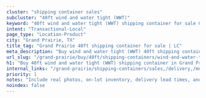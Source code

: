 ```yaml
---
cluster: "shipping container sales"
subcluster: "40ft wind and water tight (WWT)"
keyword: "40ft wind and water tight (WWT) shipping container for sale Grand Prairie, TX"
intent: "Transactional-Local"
page_type: "Location-Product"
city: "Grand Prairie, TX"
title_tag: "Grand Prairie 40ft shipping container for sale | LC"
meta_description: "Buy wind and water tight (WWT) 40ft shipping container sale with local delivery in Grand Prairie, TX. LC Container — local Since 2003. Request a fast quote today."
url_slug: "/grand-prairie/buy/40ft/shipping-containers/wind-and-water-tight-wwt"
h1: "Buy 40ft wind and water tight (WWT) shipping container in Grand Prairie"
internal_links: "/grand-prairie/shipping-containers/sales,/delivery,/modifications"
priority: 1
notes: "Include real photos, on-lot inventory, delivery lead times, and financing info."
noindex: false
---
```


<!-- TODO: Add unique city/inventory copy, images, and internal links here. -->

